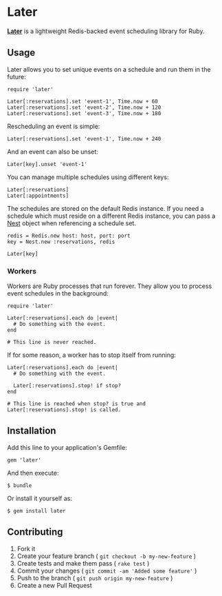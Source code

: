 # Later

[**Later**](erol.github.com/later) is a lightweight Redis-backed event scheduling library for Ruby.

## Usage

Later allows you to set unique events on a schedule and run them in the future:

    require 'later'

    Later[:reservations].set 'event-1', Time.now + 60
    Later[:reservations].set 'event-2', Time.now + 120
    Later[:reservations].set 'event-3', Time.now + 180

Rescheduling an event is simple:

    Later[:reservations].set 'event-1', Time.now + 240

And an event can also be unset:

    Later[key].unset 'event-1'

You can manage multiple schedules using different keys:

    Later[:reservations]
    Later[:appointments]

The schedules are stored on the default Redis instance. If you need a schedule which must reside on a different Redis instance, you can pass a [Nest](github.com/soveran/nest) object when referencing a schedule set.

    redis = Redis.new host: host, port: port
    key = Nest.new :reservations, redis

    Later[key]

### Workers

Workers are Ruby processes that run forever. They allow you to process event schedules in the background:

    require 'later'

    Later[:reservations].each do |event|
      # Do something with the event.
    end

    # This line is never reached.

If for some reason, a worker has to stop itself from running:

    Later[:reservations].each do |event|
      # Do something with the event.

      Later[:reservations].stop! if stop?
    end

    # This line is reached when stop? is true and Later[:reservations].stop! is called.

## Installation

Add this line to your application's Gemfile:

    gem 'later'

And then execute:

    $ bundle

Or install it yourself as:

    $ gem install later

## Contributing

1. Fork it
2. Create your feature branch ( `git checkout -b my-new-feature` )
3. Create tests and make them pass ( `rake test` )
4. Commit your changes ( `git commit -am 'Added some feature'` )
5. Push to the branch ( `git push origin my-new-feature` )
6. Create a new Pull Request

